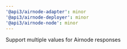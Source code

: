 ```yaml
---
'@api3/airnode-adapter': minor
'@api3/airnode-deployer': minor
'@api3/airnode-node': minor
---
```


Support multiple values for Airnode responses
